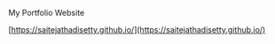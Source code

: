 My Portfolio Website

[https://saitejathadisetty.github.io/](https://saitejathadisetty.github.io/)


   

